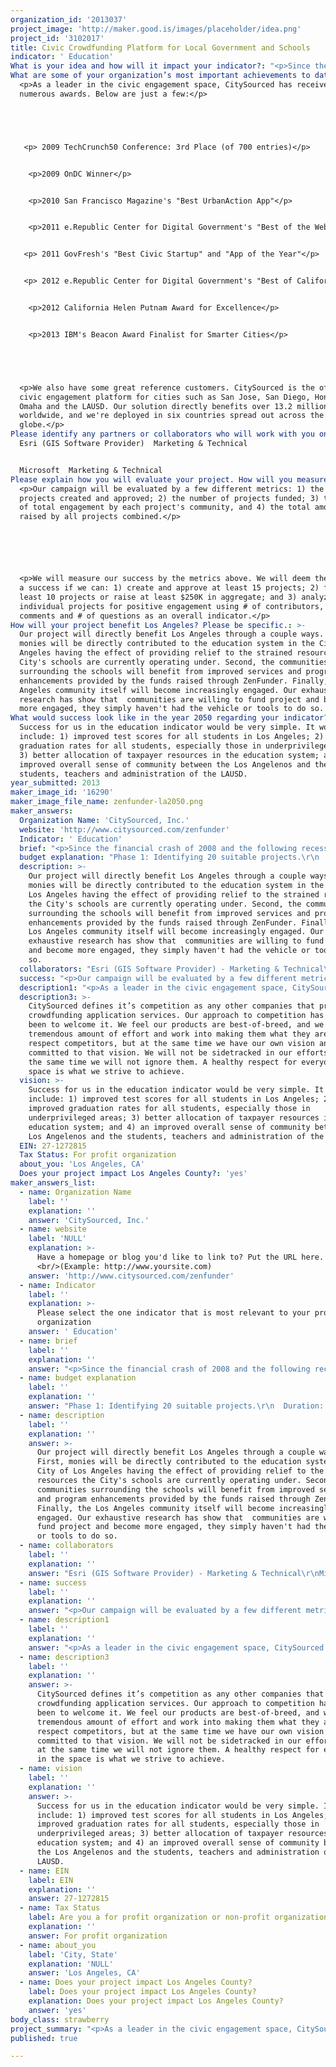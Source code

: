 ```yaml
---
organization_id: '2013037'
project_image: 'http://maker.good.is/images/placeholder/idea.png'
project_id: '3102017'
title: Civic Crowdfunding Platform for Local Government and Schools
indicator: ' Education'
What is your idea and how will it impact your indicator?: "<p>Since the financial crash of 2008 and the following recession of 2009, the budgets of our local schools have been tremendously impacted. Public administrators and teachers have lost their jobs, existing services have been cut and new projects have been abandoned. The needs of our educational institutions to provide services, however, still remain. Communities and parents are looking for new ways to fund projects that are important to them, and they are willing to open their pocket books to help out.</p>\n\n\n\n\n\n<p>In the last year Kickstarter, Indiegogo, and others have pioneered raising money through crowdfunding. Through crowdfunding, prospective buyers can donate to various projects and products they find interesting, be it an inventors new hitech watch or a filmmaker’s new movie. This method of raising money has seen incredible success in the consumer product and entertainment space, but has even more potential at raising money for educational projects. Looking at the current services  available, none are suited for civic engagement. Most crowdfunding tools in the marketplace lack the oversight and transparency necessary for educational projects.</p>\n\n\n\n\n\n<p>CitySourced has created ZenFunder, a complete civic crowdfunding platform that combines the best of existing crowdfunding applications while at the same time offering new tools that better match the needs of local government, schools and community groups. When a parent, teacher, or administrator creates a project, the school can set requirements that must be met for initial review. Requirements can be anything the school needs to move the project forward while ensuring guidelines are followed. An example of these would be documentation, a minimum threshold of funds raised, or even a review by the district board. Once the requirements are met the school will review the project. If the project turns out to be unfeasible and the school rejects the project, the initial funds are returned. But, if the project is approved, then the community can continue to raise funds secure in knowing that once the goals are met, the project will be implemented and completed. </p>\n\n\n\n\n\n<p>This approval workflow is what truly differentiates our crowdfunding application from every other one on the market today. From the start of when a project is submitted to the very end of its completion, all activity is tracked and recorded for public record. The community can ask questions about the project (to which either the author or the school can answer), they can comment on the project before and after funding, and the school can post updates on progress such as photos or videos of the project’s implementation. Everything is on record. Information such as which administrator or board member approved the project, key dates such as board votes, and even reasons a project does not get approved are all public knowledge for full transparency and accountability. </p>\n\n\n\n\n\n<p>CitySourced has designed, developed and built out version one of the application and is already piloting a similar program in San Jose. We would like to expand the pilot program to include the Los Angeles Unified School District. We are also looking for ways to extend the application to enhance the community engagement capabilities and make an impact locally. To create a successful pilot program, CitySourced needs to accomplish three goals:</p>\n\n\n\n\n\n<p>1.\tThrough community and school input, identify 20 projects in the LAUSD suitable for crowdfunding</p>\n\n\n<p>2.\tWork directly with the community, district and the schools to get the approvals needed for the projects</p>\n\n\n<p>3.\tEngage the community in raising funds for the various projects</p>\n\n\n\n\n\n<p>Once the pilot program is completed, CitySourced will compile a case study documenting the best practices of educational crowdfunding for the entire process. This case study will include everything from strategies and outcomes for identifying projects, school and community collaboration and even ways to optimize the fundraising process. Deploying a successful pilot and documenting the process will allow this incredible and much needed technology to be successful around the nation. With the help of the Good and the Goldhirsh Foundation, we can make this a reality for everyone. We all want to help and pitch in, we just need the tools to do it.</p>"
What are some of your organization’s most important achievements to date?: >-
  <p>As a leader in the civic engagement space, CitySourced has received
  numerous awards. Below are just a few:</p>





   <p> 2009 TechCrunch50 Conference: 3rd Place (of 700 entries)</p>


    <p>2009 OnDC Winner</p>


    <p>2010 San Francisco Magazine's "Best UrbanAction App"</p>


    <p>2011 e.Republic Center for Digital Government's "Best of the Web"</p> 


   <p> 2011 GovFresh's "Best Civic Startup" and "App of the Year"</p>


   <p> 2012 e.Republic Center for Digital Government's "Best of California award for Best Application Serving the Public"</p>


    <p>2012 California Helen Putnam Award for Excellence</p>


    <p>2013 IBM's Beacon Award Finalist for Smarter Cities</p>





  <p>We also have some great reference customers. CitySourced is the official
  civic engagement platform for cities such as San Jose, San Diego, Honolulu,
  Omaha and the LAUSD. Our solution directly benefits over 13.2 million citizens
  worldwide, and we're deployed in six countries spread out across the
  globe.</p>
Please identify any partners or collaborators who will work with you on this project.: |-
  Esri (GIS Software Provider)  Marketing & Technical


  Microsoft  Marketing & Technical
Please explain how you will evaluate your project. How will you measure success?: >-
  <p>Our campaign will be evaluated by a few different metrics: 1) the number of
  projects created and approved; 2) the number of projects funded; 3) the amount
  of total engagement by each project's community, and 4) the total amount
  raised by all projects combined.</p>






  <p>We will measure our success by the metrics above. We will deem the campaign
  a success if we can: 1) create and approve at least 15 projects; 2) fund at
  least 10 projects or raise at least $250K in aggregate; and 3) analyze the
  individual projects for positive engagement using # of contributors, # of
  comments and # of questions as an overall indicator.</p>
How will your project benefit Los Angeles? Please be specific.: >-
  Our project will directly benefit Los Angeles through a couple ways. First,
  monies will be directly contributed to the education system in the City of Los
  Angeles having the effect of providing relief to the strained resources the
  City's schools are currently operating under. Second, the communities
  surrounding the schools will benefit from improved services and program
  enhancements provided by the funds raised through ZenFunder. Finally, the Los
  Angeles community itself will become increasingly engaged. Our exhaustive
  research has show that  communities are willing to fund project and become
  more engaged, they simply haven't had the vehicle or tools to do so.
What would success look like in the year 2050 regarding your indicator?: >-
  Success for us in the education indicator would be very simple. It would
  include: 1) improved test scores for all students in Los Angeles; 2) improved
  graduation rates for all students, especially those in underprivileged areas;
  3) better allocation of taxpayer resources in the education system; and 4) an
  improved overall sense of community between the Los Angelenos and the
  students, teachers and administration of the LAUSD.
year_submitted: 2013
maker_image_id: '16290'
maker_image_file_name: zenfunder-la2050.png
maker_answers:
  Organization Name: 'CitySourced, Inc.'
  website: 'http://www.citysourced.com/zenfunder'
  Indicator: ' Education'
  brief: "<p>Since the financial crash of 2008 and the following recession of 2009, the budgets of our local schools have been tremendously impacted. Public administrators and teachers have lost their jobs, existing services have been cut and new projects have been abandoned. The needs of our educational institutions to provide services, however, still remain. Communities and parents are looking for new ways to fund projects that are important to them, and they are willing to open their pocket books to help out.</p>\r\n\r\n<p>In the last year Kickstarter, Indiegogo, and others have pioneered raising money through crowdfunding. Through crowdfunding, prospective buyers can donate to various projects and products they find interesting, be it an inventors new hi-tech watch or a filmmaker’s new movie. This method of raising money has seen incredible success in the consumer product and entertainment space, but has even more potential at raising money for educational projects. Looking at the current services  available, none are suited for civic engagement. Most crowdfunding tools in the marketplace lack the oversight and transparency necessary for educational projects.</p>\r\n\r\n<p>CitySourced has created ZenFunder, a complete civic crowdfunding platform that combines the best of existing crowdfunding applications while at the same time offering new tools that better match the needs of local government, schools and community groups. When a parent, teacher, or administrator creates a project, the school can set requirements that must be met for initial review. Requirements can be anything the school needs to move the project forward while ensuring guidelines are followed. An example of these would be documentation, a minimum threshold of funds raised, or even a review by the district board. Once the requirements are met the school will review the project. If the project turns out to be unfeasible and the school rejects the project, the initial funds are returned. But, if the project is approved, then the community can continue to raise funds secure in knowing that once the goals are met, the project will be implemented and completed. </p>\r\n\r\n<p>This approval workflow is what truly differentiates our crowdfunding application from every other one on the market today. From the start of when a project is submitted to the very end of its completion, all activity is tracked and recorded for public record. The community can ask questions about the project (to which either the author or the school can answer), they can comment on the project before and after funding, and the school can post updates on progress such as photos or videos of the project’s implementation. Everything is on record. Information such as which administrator or board member approved the project, key dates such as board votes, and even reasons a project does not get approved are all public knowledge for full transparency and accountability. </p>\r\n\r\n<p>CitySourced has designed, developed and built out version one of the application and is already piloting a similar program in San Jose. We would like to expand the pilot program to include the Los Angeles Unified School District. We are also looking for ways to extend the application to enhance the community engagement capabilities and make an impact locally. To create a successful pilot program, CitySourced needs to accomplish three goals:</p>\r\n\r\n<p>1.\tThrough community and school input, identify 20 projects in the LAUSD suitable for crowdfunding</p>\r\n<p>2.\tWork directly with the community, district and the schools to get the approvals needed for the projects</p>\r\n<p>3.\tEngage the community in raising funds for the various projects</p>\r\n\r\n<p>Once the pilot program is completed, CitySourced will compile a case study documenting the best practices of educational crowdfunding for the entire process. This case study will include everything from strategies and outcomes for identifying projects, school and community collaboration and even ways to optimize the fundraising process. Deploying a successful pilot and documenting the process will allow this incredible and much needed technology to be successful around the nation. With the help of the Good and the Goldhirsh Foundation, we can make this a reality for everyone. We all want to help and pitch in, we just need the tools to do it.</p>"
  budget explanation: "Phase 1: Identifying 20 suitable projects.\r\n  Duration: 2 Months\r\n  Cost: $14,000; 1 Project Manager, 1 Community Manager\r\n\r\nPhase 2: Get project approvals.\r\n  Duration: 2 Months\r\n  Cost: $14,000; 1 Project Manager, 1 Community Manager\r\n\r\nPhase 3: Raising project funds.\r\n  Duration: 8 Months\r\n  Cost: $56,000; 1 Project Manager, 1 Community Manager\r\n  Marketing: $20,000 (Print, Digital, Direct Mail, Community Outreach)"
  description: >-
    Our project will directly benefit Los Angeles through a couple ways. First,
    monies will be directly contributed to the education system in the City of
    Los Angeles having the effect of providing relief to the strained resources
    the City's schools are currently operating under. Second, the communities
    surrounding the schools will benefit from improved services and program
    enhancements provided by the funds raised through ZenFunder. Finally, the
    Los Angeles community itself will become increasingly engaged. Our
    exhaustive research has show that  communities are willing to fund project
    and become more engaged, they simply haven't had the vehicle or tools to do
    so.
  collaborators: "Esri (GIS Software Provider) - Marketing & Technical\r\nMicrosoft - Marketing & Technical"
  success: "<p>Our campaign will be evaluated by a few different metrics: 1) the number of projects created and approved; 2) the number of projects funded; 3) the amount of total engagement by each project's community, and 4) the total amount raised by all projects combined.</p>\r\n\r\n<p>We will measure our success by the metrics above. We will deem the campaign a success if we can: 1) create and approve at least 15 projects; 2) fund at least 10 projects -or- raise at least $250K in aggregate; and 3) analyze the individual projects for positive engagement using # of contributors, # of comments and # of questions as an overall indicator.</p>"
  description1: "<p>As a leader in the civic engagement space, CitySourced has received numerous awards. Below are just a few:</p>\r\n\r\n <p> 2009 TechCrunch50 Conference: 3rd Place (of 700 entries)</p>\r\n  <p>2009 OnDC Winner</p>\r\n  <p>2010 San Francisco Magazine's \"Best Urban-Action App\"</p>\r\n  <p>2011 e.Republic Center for Digital Government's \"Best of the Web\"</p> \r\n <p> 2011 GovFresh's \"Best Civic Startup\" and \"App of the Year\"</p>\r\n <p> 2012 e.Republic Center for Digital Government's \"Best of California award for Best Application Serving the Public\"</p>\r\n  <p>2012 California Helen Putnam Award for Excellence</p>\r\n  <p>2013 IBM's Beacon Award Finalist for Smarter Cities</p>\r\n\r\n<p>We also have some great reference customers. CitySourced is the official civic engagement platform for cities such as San Jose, San Diego, Honolulu, Omaha and the LAUSD. Our solution directly benefits over 13.2 million citizens worldwide, and we're deployed in six countries spread out across the globe.</p>"
  description3: >-
    CitySourced defines it’s competition as any other companies that provide
    crowdfunding application services. Our approach to competition has always
    been to welcome it. We feel our products are best-of-breed, and we put a
    tremendous amount of effort and work into making them what they are. We
    respect competitors, but at the same time we have our own vision and our
    committed to that vision. We will not be sidetracked in our efforts, but at
    the same time we will not ignore them. A healthy respect for everyone in the
    space is what we strive to achieve.
  vision: >-
    Success for us in the education indicator would be very simple. It would
    include: 1) improved test scores for all students in Los Angeles; 2)
    improved graduation rates for all students, especially those in
    underprivileged areas; 3) better allocation of taxpayer resources in the
    education system; and 4) an improved overall sense of community between the
    Los Angelenos and the students, teachers and administration of the LAUSD.
  EIN: 27-1272815
  Tax Status: For profit organization
  about_you: 'Los Angeles, CA'
  Does your project impact Los Angeles County?: 'yes'
maker_answers_list:
  - name: Organization Name
    label: ''
    explanation: ''
    answer: 'CitySourced, Inc.'
  - name: website
    label: 'NULL'
    explanation: >-
      Have a homepage or blog you'd like to link to? Put the URL here.
      <br/>(Example: http://www.yoursite.com)
    answer: 'http://www.citysourced.com/zenfunder'
  - name: Indicator
    label: ''
    explanation: >-
      Please select the one indicator that is most relevant to your project or
      organization
    answer: ' Education'
  - name: brief
    label: ''
    explanation: ''
    answer: "<p>Since the financial crash of 2008 and the following recession of 2009, the budgets of our local schools have been tremendously impacted. Public administrators and teachers have lost their jobs, existing services have been cut and new projects have been abandoned. The needs of our educational institutions to provide services, however, still remain. Communities and parents are looking for new ways to fund projects that are important to them, and they are willing to open their pocket books to help out.</p>\r\n\r\n<p>In the last year Kickstarter, Indiegogo, and others have pioneered raising money through crowdfunding. Through crowdfunding, prospective buyers can donate to various projects and products they find interesting, be it an inventors new hi-tech watch or a filmmaker’s new movie. This method of raising money has seen incredible success in the consumer product and entertainment space, but has even more potential at raising money for educational projects. Looking at the current services  available, none are suited for civic engagement. Most crowdfunding tools in the marketplace lack the oversight and transparency necessary for educational projects.</p>\r\n\r\n<p>CitySourced has created ZenFunder, a complete civic crowdfunding platform that combines the best of existing crowdfunding applications while at the same time offering new tools that better match the needs of local government, schools and community groups. When a parent, teacher, or administrator creates a project, the school can set requirements that must be met for initial review. Requirements can be anything the school needs to move the project forward while ensuring guidelines are followed. An example of these would be documentation, a minimum threshold of funds raised, or even a review by the district board. Once the requirements are met the school will review the project. If the project turns out to be unfeasible and the school rejects the project, the initial funds are returned. But, if the project is approved, then the community can continue to raise funds secure in knowing that once the goals are met, the project will be implemented and completed. </p>\r\n\r\n<p>This approval workflow is what truly differentiates our crowdfunding application from every other one on the market today. From the start of when a project is submitted to the very end of its completion, all activity is tracked and recorded for public record. The community can ask questions about the project (to which either the author or the school can answer), they can comment on the project before and after funding, and the school can post updates on progress such as photos or videos of the project’s implementation. Everything is on record. Information such as which administrator or board member approved the project, key dates such as board votes, and even reasons a project does not get approved are all public knowledge for full transparency and accountability. </p>\r\n\r\n<p>CitySourced has designed, developed and built out version one of the application and is already piloting a similar program in San Jose. We would like to expand the pilot program to include the Los Angeles Unified School District. We are also looking for ways to extend the application to enhance the community engagement capabilities and make an impact locally. To create a successful pilot program, CitySourced needs to accomplish three goals:</p>\r\n\r\n<p>1.\tThrough community and school input, identify 20 projects in the LAUSD suitable for crowdfunding</p>\r\n<p>2.\tWork directly with the community, district and the schools to get the approvals needed for the projects</p>\r\n<p>3.\tEngage the community in raising funds for the various projects</p>\r\n\r\n<p>Once the pilot program is completed, CitySourced will compile a case study documenting the best practices of educational crowdfunding for the entire process. This case study will include everything from strategies and outcomes for identifying projects, school and community collaboration and even ways to optimize the fundraising process. Deploying a successful pilot and documenting the process will allow this incredible and much needed technology to be successful around the nation. With the help of the Good and the Goldhirsh Foundation, we can make this a reality for everyone. We all want to help and pitch in, we just need the tools to do it.</p>"
  - name: budget explanation
    label: ''
    explanation: ''
    answer: "Phase 1: Identifying 20 suitable projects.\r\n  Duration: 2 Months\r\n  Cost: $14,000; 1 Project Manager, 1 Community Manager\r\n\r\nPhase 2: Get project approvals.\r\n  Duration: 2 Months\r\n  Cost: $14,000; 1 Project Manager, 1 Community Manager\r\n\r\nPhase 3: Raising project funds.\r\n  Duration: 8 Months\r\n  Cost: $56,000; 1 Project Manager, 1 Community Manager\r\n  Marketing: $20,000 (Print, Digital, Direct Mail, Community Outreach)"
  - name: description
    label: ''
    explanation: ''
    answer: >-
      Our project will directly benefit Los Angeles through a couple ways.
      First, monies will be directly contributed to the education system in the
      City of Los Angeles having the effect of providing relief to the strained
      resources the City's schools are currently operating under. Second, the
      communities surrounding the schools will benefit from improved services
      and program enhancements provided by the funds raised through ZenFunder.
      Finally, the Los Angeles community itself will become increasingly
      engaged. Our exhaustive research has show that  communities are willing to
      fund project and become more engaged, they simply haven't had the vehicle
      or tools to do so.
  - name: collaborators
    label: ''
    explanation: ''
    answer: "Esri (GIS Software Provider) - Marketing & Technical\r\nMicrosoft - Marketing & Technical"
  - name: success
    label: ''
    explanation: ''
    answer: "<p>Our campaign will be evaluated by a few different metrics: 1) the number of projects created and approved; 2) the number of projects funded; 3) the amount of total engagement by each project's community, and 4) the total amount raised by all projects combined.</p>\r\n\r\n<p>We will measure our success by the metrics above. We will deem the campaign a success if we can: 1) create and approve at least 15 projects; 2) fund at least 10 projects -or- raise at least $250K in aggregate; and 3) analyze the individual projects for positive engagement using # of contributors, # of comments and # of questions as an overall indicator.</p>"
  - name: description1
    label: ''
    explanation: ''
    answer: "<p>As a leader in the civic engagement space, CitySourced has received numerous awards. Below are just a few:</p>\r\n\r\n <p> 2009 TechCrunch50 Conference: 3rd Place (of 700 entries)</p>\r\n  <p>2009 OnDC Winner</p>\r\n  <p>2010 San Francisco Magazine's \"Best Urban-Action App\"</p>\r\n  <p>2011 e.Republic Center for Digital Government's \"Best of the Web\"</p> \r\n <p> 2011 GovFresh's \"Best Civic Startup\" and \"App of the Year\"</p>\r\n <p> 2012 e.Republic Center for Digital Government's \"Best of California award for Best Application Serving the Public\"</p>\r\n  <p>2012 California Helen Putnam Award for Excellence</p>\r\n  <p>2013 IBM's Beacon Award Finalist for Smarter Cities</p>\r\n\r\n<p>We also have some great reference customers. CitySourced is the official civic engagement platform for cities such as San Jose, San Diego, Honolulu, Omaha and the LAUSD. Our solution directly benefits over 13.2 million citizens worldwide, and we're deployed in six countries spread out across the globe.</p>"
  - name: description3
    label: ''
    explanation: ''
    answer: >-
      CitySourced defines it’s competition as any other companies that provide
      crowdfunding application services. Our approach to competition has always
      been to welcome it. We feel our products are best-of-breed, and we put a
      tremendous amount of effort and work into making them what they are. We
      respect competitors, but at the same time we have our own vision and our
      committed to that vision. We will not be sidetracked in our efforts, but
      at the same time we will not ignore them. A healthy respect for everyone
      in the space is what we strive to achieve.
  - name: vision
    label: ''
    explanation: ''
    answer: >-
      Success for us in the education indicator would be very simple. It would
      include: 1) improved test scores for all students in Los Angeles; 2)
      improved graduation rates for all students, especially those in
      underprivileged areas; 3) better allocation of taxpayer resources in the
      education system; and 4) an improved overall sense of community between
      the Los Angelenos and the students, teachers and administration of the
      LAUSD.
  - name: EIN
    label: EIN
    explanation: ''
    answer: 27-1272815
  - name: Tax Status
    label: Are you a for profit organization or non-profit organization?
    explanation: ''
    answer: For profit organization
  - name: about_you
    label: 'City, State'
    explanation: 'NULL'
    answer: 'Los Angeles, CA'
  - name: Does your project impact Los Angeles County?
    label: Does your project impact Los Angeles County?
    explanation: Does your project impact Los Angeles County?
    answer: 'yes'
body_class: strawberry
project_summary: "<p>As a leader in the civic engagement space, CitySourced has received numerous awards. Below are just a few:</p>\r\n\r\n <p> 2009 TechCrunch50 Conference: 3rd Place (of 700 entries)</p>\r\n  <p>2009 OnDC Winner</p>\r\n  <p>2010 San Francisco Magazine's \"Best Urban-Action App\"</p>\r\n  <p>2011 e.Republic Center for Digital Government's \"Best of the Web\"</p> \r\n <p> 2011 GovFresh's \"Best Civic Startup\" and \"App of the Year\"</p>\r\n <p> 2012 e.Republic Center for Digital Government's \"Best of California award for Best Application Serving the Public\"</p>\r\n  <p>2012 California Helen Putnam Award for Excellence</p>\r\n  <p>2013 IBM's Beacon Award Finalist for Smarter Cities</p>\r\n\r\n<p>We also have some great reference customers. CitySourced is the official civic engagement platform for cities such as San Jose, San Diego, Honolulu, Omaha and the LAUSD. Our solution directly benefits over 13.2 million citizens worldwide, and we're deployed in six countries spread out across the globe.</p>"
published: true

---
```

